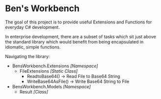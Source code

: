 # Ben's Workbench

The goal of this project is to provide useful Extensions and Functions for everyday C# development.

In enterprise development, there are a subset of tasks which sit just above the standard library which would benefit from being encapsulated in idiomatic, simple functions.

Navigating the library:

- BensWorkbench.Extensions *[Namespace]*
  - FileExtensions *[Static Class]*
    - ReadtoBase64() -> Read File to Base64 String
    - WriteBase64AsFile() -> Write Base64 String to File
- BensWorkbench.Models *[Namespace]*
  - Result<T> *[Class]*
